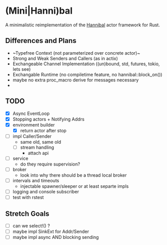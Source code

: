 # (Mini|Hanni)bal

A minimalistic reimplementation of the [Hannibal](https://lib.rs/hannibal) actor framework for Rust.

## Differences and Plans

- ~Typefree Context (not parameterized over concrete actor)~
- Strong and Weak Senders and Callers (as in actix)
- Exchangeable Channel Implementation ((un)bound, std, futures, tokio, lets see)
- Exchangable Runtime (no compiletime feature, no hannibal::block_on())
- maybe no extra proc_macro derive for messages necessary
-

## TODO

- [x] Async EventLoop
- [x] Stopping actors + Notifying Addrs
- [x] environment builder
  - [x] return actor after stop
- [ ] impl Caller/Sender
  - same old, same old
  - [ ] stream handling
    - attach api
- [ ] service
  - do they require supervision?
- [ ] broker
  - look into why there should be a thread local broker
- [ ] intervals and timeouts
  - injectable spawner/sleeper or at least separte impls
- [ ] logging and console subscriber
- [ ] test with rstest

## Stretch Goals
- [ ] can we select!() ?
- [ ] maybe impl SinkExt for Addr/Sender
- [ ] maybe impl async AND blocking sending
